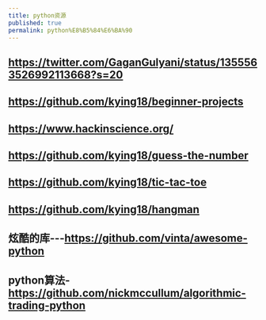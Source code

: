 ```yaml
---
title: python资源
published: true
permalink: python%E8%B5%84%E6%BA%90
---
```


## https://twitter.com/GaganGulyani/status/1355563526992113668?s=20
## https://github.com/kying18/beginner-projects
## https://www.hackinscience.org/
## https://github.com/kying18/guess-the-number
## https://github.com/kying18/tic-tac-toe
## https://github.com/kying18/hangman
## 炫酷的库---https://github.com/vinta/awesome-python
## python算法-https://github.com/nickmccullum/algorithmic-trading-python
##
##
##
##
